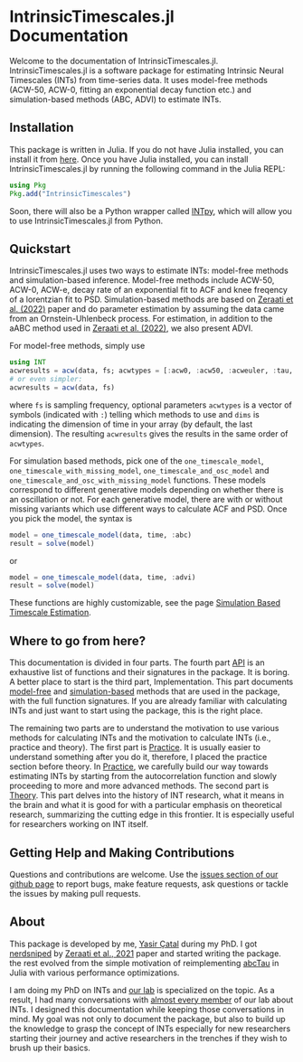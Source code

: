 # IntrinsicTimescales.jl Documentation

Welcome to the documentation of IntrinsicTimescales.jl. IntrinsicTimescales.jl is a software package for estimating Intrinsic Neural Timescales (INTs) from time-series data. It uses model-free methods (ACW-50, ACW-0, fitting an exponential decay function etc.) and simulation-based methods (ABC, ADVI) to estimate INTs.

## Installation

This package is written in Julia. If you do not have Julia installed, you can install it from [here](https://julialang.org/downloads/). Once you have Julia installed, you can install IntrinsicTimescales.jl by running the following command in the Julia REPL:

```julia
using Pkg
Pkg.add("IntrinsicTimescales")
```
Soon, there will also be a Python wrapper called [INTpy](https://github.com/duodenum96/INTpy), which will allow you to use IntrinsicTimescales.jl from Python. 

## Quickstart

IntrinsicTimescales.jl uses two ways to estimate INTs: model-free methods and simulation-based inference. Model-free methods include ACW-50, ACW-0, ACW-e, decay rate of an exponential fit to ACF and knee freqency of a lorentzian fit to PSD. Simulation-based methods are based on [Zeraati et al. (2022)](https://www.nature.com/articles/s43588-022-00214-3) paper and do parameter estimation by assuming the data came from an Ornstein-Uhlenbeck process. For estimation, in addition to the aABC method used in [Zeraati et al. (2022)](https://www.nature.com/articles/s43588-022-00214-3), we also present ADVI. 

For model-free methods, simply use 

```julia
using INT
acwresults = acw(data, fs; acwtypes = [:acw0, :acw50, :acweuler, :tau, :knee]), dims=ndims(data))
# or even simpler:
acwresults = acw(data, fs)
```

where `fs` is sampling frequency, optional parameters `acwtypes` is a vector of 
symbols (indicated with `:`) telling which methods to use and `dims` is indicating the dimension of time in your array (by default, the last dimension). The resulting `acwresults` gives the results in the same order of `acwtypes`. 

For simulation based methods, pick one of the `one_timescale_model`, `one_timescale_with_missing_model`, `one_timescale_and_osc_model` and `one_timescale_and_osc_with_missing_model` functions. These models correspond to different generative models depending on whether there is an oscillation or not. For each generative model, there are with or without missing variants which use different ways to calculate ACF and PSD. Once you pick the model, the syntax is 

```julia
model = one_timescale_model(data, time, :abc)
result = solve(model)
```

or 

```julia
model = one_timescale_model(data, time, :advi)
result = solve(model)
```

These functions are highly customizable, see the page [Simulation Based Timescale Estimation](simbasedinference.md). 

## Where to go from here?

This documentation is divided in four parts. The fourth part [API](index.md) is an exhaustive list of functions and their signatures in the package. It is boring. A better place to start is the third part, Implementation. This part documents [model-free](acw.md) and [simulation-based](simbasedinference.md) methods that are used in the package, with the full function signatures. If you are already familiar with calculating INTs and just want to start using the package, this is the right place. 

The remaining two parts are to understand the motivation to use various methods for calculating INTs and the motivation to calculate INTs (i.e., practice and theory). The first part is [Practice](practice/practice_intro.md). It is usually easier to understand something after you do it, therefore, I placed the practice section before theory. In [Practice](practice/practice_intro.md), we carefully build our way towards estimating INTs by starting from the autocorrelation function and slowly proceeding to more and more advanced methods. The second part is [Theory](theory/theory.md). This part delves into the history of INT research, what it means in the brain and what it is good for with a particular emphasis on theoretical research, summarizing the cutting edge in this frontier. It is especially useful for researchers working on INT itself. 

## Getting Help and Making Contributions

Questions and contributions are welcome. Use the [issues section of our github page](https://github.com/duodenum96/IntrinsicTimescales.jl/issues) to report bugs, make feature requests, ask questions or tackle the issues by making pull requests. 

## About

This package is developed by me, [Yasir Çatal](https://github.com/duodenum96) during my PhD. I got [nerdsniped](https://xkcd.com/356/) by [Zeraati et al., 2021](https://www.nature.com/articles/s43588-022-00214-3) paper and started writing the package. the rest evolved from the simple motivation of reimplementing [abcTau](https://github.com/roxana-zeraati/abcTau) in Julia with various performance optimizations. 

I am doing my PhD on INTs and [our lab](https://www.georgnorthoff.com) is specialized on the topic. As a result, I had many conversations with [almost every member](https://www.georgnorthoff.com/researchers) of our lab about INTs. I designed this documentation while keeping those conversations in mind. My goal was not only to document the package, but also to build up the knowledge to grasp the concept of INTs especially for new researchers starting their journey and active researchers in the trenches if they wish to brush up their basics. 

